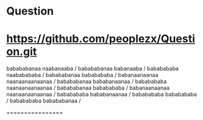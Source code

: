 # Question
https://github.com/peoplezx/Question.git
================

babababanaa naabanaaba / babababanaa babanaaba /
bababababa naababababa / babababanaa bababababa /
babanaanaanaa naanaanaanaanaa / babababanaa bababanaanaa /
bababababa naanaanaanaanaa / babababanaa bababababa /
babanaanaanaa naanaanaanaanaa / bababababa bababanaanaa /
bababababa bababababa / bababababa babababanaa /

================
